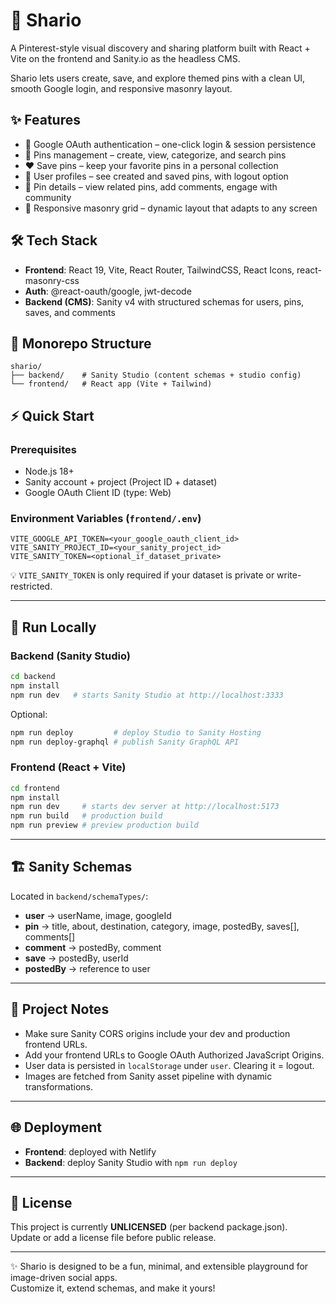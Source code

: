 # 🌸 Shario

A Pinterest-style visual discovery and sharing platform built with React + Vite on the frontend and Sanity.io as the headless CMS.

Shario lets users create, save, and explore themed pins with a clean UI, smooth Google login, and responsive masonry layout.

## ✨ Features

- 🔑 Google OAuth authentication – one-click login & session persistence
- 📌 Pins management – create, view, categorize, and search pins
- ❤️ Save pins – keep your favorite pins in a personal collection
- 👤 User profiles – see created and saved pins, with logout option
- 💬 Pin details – view related pins, add comments, engage with community
- 🧱 Responsive masonry grid – dynamic layout that adapts to any screen

## 🛠️ Tech Stack

- **Frontend**: React 19, Vite, React Router, TailwindCSS, React Icons, react-masonry-css
- **Auth**: @react-oauth/google, jwt-decode
- **Backend (CMS)**: Sanity v4 with structured schemas for users, pins, saves, and comments

## 📂 Monorepo Structure

```
shario/
├── backend/    # Sanity Studio (content schemas + studio config)
└── frontend/   # React app (Vite + Tailwind)
```

## ⚡ Quick Start

### Prerequisites

- Node.js 18+
- Sanity account + project (Project ID + dataset)
- Google OAuth Client ID (type: Web)

### Environment Variables (`frontend/.env`)

```
VITE_GOOGLE_API_TOKEN=<your_google_oauth_client_id>
VITE_SANITY_PROJECT_ID=<your_sanity_project_id>
VITE_SANITY_TOKEN=<optional_if_dataset_private>
```

💡 `VITE_SANITY_TOKEN` is only required if your dataset is private or write-restricted.

---

## 🚀 Run Locally

### Backend (Sanity Studio)

```bash
cd backend
npm install
npm run dev   # starts Sanity Studio at http://localhost:3333
```

Optional:

```bash
npm run deploy         # deploy Studio to Sanity Hosting
npm run deploy-graphql # publish Sanity GraphQL API
```

### Frontend (React + Vite)

```bash
cd frontend
npm install
npm run dev     # starts dev server at http://localhost:5173
npm run build   # production build
npm run preview # preview production build
```

---

## 🏗️ Sanity Schemas

Located in `backend/schemaTypes/`:

- **user** → userName, image, googleId
- **pin** → title, about, destination, category, image, postedBy, saves[], comments[]
- **comment** → postedBy, comment
- **save** → postedBy, userId
- **postedBy** → reference to user

---

## 🔧 Project Notes

- Make sure Sanity CORS origins include your dev and production frontend URLs.
- Add your frontend URLs to Google OAuth Authorized JavaScript Origins.
- User data is persisted in `localStorage` under `user`. Clearing it = logout.
- Images are fetched from Sanity asset pipeline with dynamic transformations.

---

## 🌐 Deployment

- **Frontend**: deployed with Netlify
- **Backend**: deploy Sanity Studio with `npm run deploy`

---

## 📜 License

This project is currently **UNLICENSED** (per backend package.json).  
Update or add a license file before public release.

---

✨ Shario is designed to be a fun, minimal, and extensible playground for image-driven social apps.  
Customize it, extend schemas, and make it yours!
